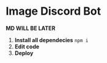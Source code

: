 # Image Discord Bot

**MD WILL BE LATER**

1. **Install all dependecies** `npm i`
2. **Edit code**
3. **Deploy**
